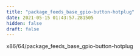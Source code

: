 ```yaml
---
title: "package_feeds_base_gpio-button-hotplug"
date: 2021-05-15 01:43:57.281505
hidden: false
draft: false
---
```


x86/64/package_feeds_base_gpio-button-hotplug

